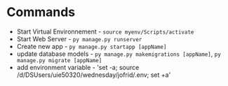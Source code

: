 # Commands

- Start Virtual Environnement - `source myenv/Scripts/activate`
- Start Web Server - `py manage.py runserver`
- Create new app - `py manage.py startapp [appName]`
- update database models - `py manage.py makemigrations [appName]`, `py manage.py migrate [appName]`
- add environment variable - 'set -a; source /d/DSUsers/uie50320/wednesday/jofrid/.env; set +a'                         